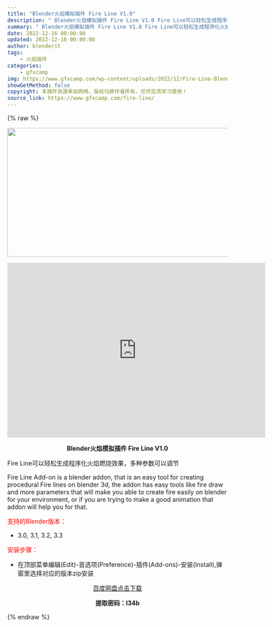 ```yaml
---
title: "Blender火焰模拟插件 Fire Line V1.0"
description: "﻿ Blender火焰模拟插件 Fire Line V1.0 Fire Line可以轻松生成程序化火焰燃烧效果，多种参数可以调节 Fire Line Add-on is a blender addon..."
summary: "﻿ Blender火焰模拟插件 Fire Line V1.0 Fire Line可以轻松生成程序化火焰燃烧效果，多种参数可以调节 Fire Line Add-on is a blender addon..."
date: 2022-12-16 00:00:00
updated: 2022-12-16 00:00:00
author: blenderit
tags: 
    - 火焰插件
categories:
    - gfxcamp
img: https://www.gfxcamp.com/wp-content/uploads/2022/12/Fire-Line-Blender-Addon.jpg
showGetMethod: false
copyright: 本插件资源来自网络，版权归原作者所有，仅供交流学习使用！
source_link: https://www.gfxcamp.com/fire-line/
---
```


{% raw %}
<div><p><img decoding="async" class="aligncenter size-full wp-image-108902" src="https://www.gfxcamp.com/wp-content/uploads/2022/12/Fire-Line-Blender-Addon.jpg" data-src="https://www.gfxcamp.com/wp-content/uploads/2022/12/Fire-Line-Blender-Addon.jpg" alt="" width="590" height="295" data-srcset="https://www.gfxcamp.com/wp-content/uploads/2022/12/Fire-Line-Blender-Addon.jpg 590w, https://www.gfxcamp.com/wp-content/uploads/2022/12/Fire-Line-Blender-Addon-150x75.jpg 150w" data-sizes="(max-width: 590px) 100vw, 590px"></p><p style="text-align: center;"><iframe loading="lazy" src="https://player.youku.com/embed/XNTkyOTE2NDA5Mg==" width="590" height="400" frameborder="0" allowfullscreen="allowfullscreen" data-mce-fragment="1"><span data-mce-type="bookmark" style="display: inline-block; width: 0px; overflow: hidden; line-height: 0;" class="mce_SELRES_start">﻿</span></iframe></p><p style="text-align: center;"><strong>Blender火焰模拟插件 Fire Line V1.0</strong></p><p>Fire Line可以轻松生成程序化火焰燃烧效果，多种参数可以调节</p><p>Fire Line Add-on is a blender addon, that is an easy tool for creating procedural Fire lines on blender 3d, the addon has easy tools like fire draw and more parameters that will make you able to create fire easily on blender for your environment, or if you are trying to make a good animation that addon will help you for that.</p><p><span style="color: #ff0000;">支持的Blender版本：</span></p><ul>
<li>3.0, 3.1, 3.2, 3.3</li>
</ul><p style="text-align: left;"><span style="color: #ff0000;">安装步骤：</span></p><ul>
<li>在顶部菜单编辑(Edit)-首选项(Preference)-插件(Add-ons)-安装(Install),弹窗里选择对应的版本zip安装</li>
</ul><p style="text-align: center;"><a class="maxbutton-3 maxbutton maxbutton-baidu" target="_blank" rel="noopener" href="https://pan.baidu.com/s/1Y3HNBrCbhZZw8mRzlBSgtg?pwd=l34b"><span class="mb-text">百度网盘点击下载</span></a></p><p style="text-align: center;"><strong>提取密码：l34b</strong></p></div>
<div style="display: none">gfxcamp</div>
{% endraw %}